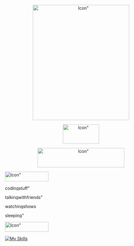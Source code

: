 <p align="center">
    <img width="320" height="380" src="https://static.wikia.nocookie.net/hellokitty/images/8/8d/Sanrio_Characters_Kuromi_Image016.png/revision/latest?cb=20170404142717" alt=Icon">
</p>

<p align="center"><img width="120" height="64" src="https://64.media.tumblr.com/f63b9890c3897198c90799b8bc1e1955/c39f4e94ee579d6c-12/s1280x1920/5f76f269b0384b275b79a9fe37409361eb6fa212.gif" alt=Icon"></p>

<p align="center"><img width="288" height="64" src="https://cdn.discordapp.com/attachments/1155565875257147533/1156749731125547068/text-1695861022270.png?ex=65161aa3&is=6514c923&hm=a3d94b9ea5b591faaddc6e1d5ef210b4a0262f6c3d088ba1f964cfc643970c79&" alt=Icon"></p>


<p><img width="144" height="32" src="https://cdn.discordapp.com/attachments/1155565875257147533/1156750078871076904/text-1695861105167.png?ex=65161af6&is=6514c976&hm=b4e01c1e5f7363213d390a6fded87381658a501fd23eb05f3e9c4969968d0f14&" alt=Icon"></p>

<p><img width=97" height="16" src="https://media.discordapp.net/attachments/1155565875257147533/1156751251791433738/text-1695861346633.png?ex=65161c0d&is=6514ca8d&hm=921e78e7ae520dc55f6a8b0d09c375875a80441f6675e2d4c523a1ed0205d7b8&=&width=582&height=97" alt=codingstuff"></p>

<p><img width=148" height="16" src="https://media.discordapp.net/attachments/1155565875257147533/1156751251548147722/text-1695861357282.png?ex=65161c0d&is=6514ca8d&hm=f79e701948bd03a411994d4eb40e6ed202ce4f71b150410a6ed6b582a755902e&=&width=888&height=977" alt=talkingwithfriends"></p>

<p><img width=109" height="16" src="https://media.discordapp.net/attachments/1155565875257147533/1156751251325853827/text-1695861371253.png?ex=65161c0d&is=6514ca8d&hm=ca18727f53dc38d300f090ad04fefac562b0a4e8096aa5dbaffe6d0a8d9d2555&=&width=654&height=97" alt=watchingshows"></p>

<p><img width=72" height="16" src="https://media.discordapp.net/attachments/1155565875257147533/1156751251099373660/text-1695861379450.png?ex=65161c0d&is=6514ca8d&hm=2ed609a2024828e4cd35b7c9dc5666f10d397c08796ccda09d26e0f1c06437b5&=&width=396&height=97" alt=sleeping"></p>



<p><img width="144" height="32" src="https://cdn.discordapp.com/attachments/1155565875257147533/1156750266956267630/text-1695861151022.png?ex=65161b23&is=6514c9a3&hm=6a0d05568aca86c2a995a1f0bd0651e753af3d8c2d41acbd5bfa55221d609b53&" alt=Icon"></p>

[![My Skills](https://skillicons.dev/icons?i=python,kotlin,html&perline=4)](https://skillicons.dev)
